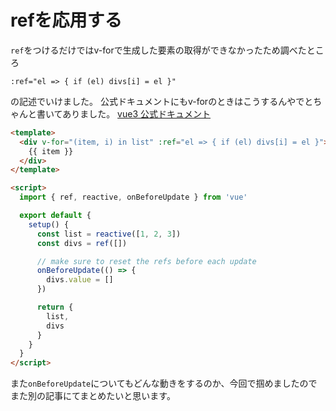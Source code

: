 # refを応用する
`ref`をつけるだけではv-forで生成した要素の取得ができなかったため調べたところ

`:ref="el => { if (el) divs[i] = el }"`

の記述でいけました。
公式ドキュメントにもv-forのときはこうするんやでとちゃんと書いてありました。
[vue3 公式ドキュメント](https://v3.vuejs.org/guide/composition-api-template-refs.html#usage-with-jsx)

```html
<template>
  <div v-for="(item, i) in list" :ref="el => { if (el) divs[i] = el }">
    {{ item }}
  </div>
</template>

<script>
  import { ref, reactive, onBeforeUpdate } from 'vue'

  export default {
    setup() {
      const list = reactive([1, 2, 3])
      const divs = ref([])

      // make sure to reset the refs before each update
      onBeforeUpdate(() => {
        divs.value = []
      })

      return {
        list,
        divs
      }
    }
  }
</script>
```

また`onBeforeUpdate`についてもどんな動きをするのか、今回で掴めましたのでまた別の記事にてまとめたいと思います。